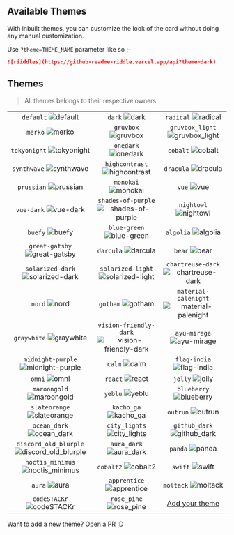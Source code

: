 ## Available Themes

<!-- DO NOT EDIT THIS FILE DIRECTLY -->

With inbuilt themes, you can customize the look of the card without doing any manual customization.

Use `?theme=THEME_NAME` parameter like so :-

```md
![riiddles](https://github-readme-riddle.vercel.app/api?theme=dark)
```

## Themes

> All themes belongs to their respective owners.

| | | |
| :--: | :--: | :--: |
| `default` ![default][default] | `dark` ![dark][dark] | `radical` ![radical][radical] |
| `merko` ![merko][merko] | `gruvbox` ![gruvbox][gruvbox] | `gruvbox_light` ![gruvbox_light][gruvbox_light] |
| `tokyonight` ![tokyonight][tokyonight] | `onedark` ![onedark][onedark] | `cobalt` ![cobalt][cobalt] |
| `synthwave` ![synthwave][synthwave] | `highcontrast` ![highcontrast][highcontrast] | `dracula` ![dracula][dracula] |
| `prussian` ![prussian][prussian] | `monokai` ![monokai][monokai] | `vue` ![vue][vue] |
| `vue-dark` ![vue-dark][vue-dark] | `shades-of-purple` ![shades-of-purple][shades-of-purple] | `nightowl` ![nightowl][nightowl] |
| `buefy` ![buefy][buefy] | `blue-green` ![blue-green][blue-green] | `algolia` ![algolia][algolia] |
| `great-gatsby` ![great-gatsby][great-gatsby] | `darcula` ![darcula][darcula] | `bear` ![bear][bear] |
| `solarized-dark` ![solarized-dark][solarized-dark] | `solarized-light` ![solarized-light][solarized-light] | `chartreuse-dark` ![chartreuse-dark][chartreuse-dark] |
| `nord` ![nord][nord] | `gotham` ![gotham][gotham] | `material-palenight` ![material-palenight][material-palenight] |
| `graywhite` ![graywhite][graywhite] | `vision-friendly-dark` ![vision-friendly-dark][vision-friendly-dark] | `ayu-mirage` ![ayu-mirage][ayu-mirage] |
| `midnight-purple` ![midnight-purple][midnight-purple] | `calm` ![calm][calm] | `flag-india` ![flag-india][flag-india] |
| `omni` ![omni][omni] | `react` ![react][react] | `jolly` ![jolly][jolly] |
| `maroongold` ![maroongold][maroongold] | `yeblu` ![yeblu][yeblu] | `blueberry` ![blueberry][blueberry] |
| `slateorange` ![slateorange][slateorange] | `kacho_ga` ![kacho_ga][kacho_ga] | `outrun` ![outrun][outrun] |
| `ocean_dark` ![ocean_dark][ocean_dark] | `city_lights` ![city_lights][city_lights] | `github_dark` ![github_dark][github_dark] |
| `discord_old_blurple` ![discord_old_blurple][discord_old_blurple] | `aura_dark` ![aura_dark][aura_dark] | `panda` ![panda][panda] |
| `noctis_minimus` ![noctis_minimus][noctis_minimus] | `cobalt2` ![cobalt2][cobalt2] | `swift` ![swift][swift] |
| `aura` ![aura][aura] | `apprentice` ![apprentice][apprentice] | `moltack` ![moltack][moltack] |
| `codeSTACKr` ![codeSTACKr][codeSTACKr] | `rose_pine` ![rose_pine][rose_pine] | [Add your theme][add-theme] |


[default]: https://github-readme-riddle.vercel.app/api?theme=default
[default_repocard]: https://github-readme-riddle.vercel.app/api?theme=default_repocard
[dark]: https://github-readme-riddle.vercel.app/api?theme=dark
[radical]: https://github-readme-riddle.vercel.app/api?theme=radical
[merko]: https://github-readme-riddle.vercel.app/api?theme=merko
[gruvbox]: https://github-readme-riddle.vercel.app/api?theme=gruvbox
[gruvbox_light]: https://github-readme-riddle.vercel.app/api?theme=gruvbox_light
[tokyonight]: https://github-readme-riddle.vercel.app/api?theme=tokyonight
[onedark]: https://github-readme-riddle.vercel.app/api?theme=onedark
[cobalt]: https://github-readme-riddle.vercel.app/api?theme=cobalt
[synthwave]: https://github-readme-riddle.vercel.app/api?theme=synthwave
[highcontrast]: https://github-readme-riddle.vercel.app/api?theme=highcontrast
[dracula]: https://github-readme-riddle.vercel.app/api?theme=dracula
[prussian]: https://github-readme-riddle.vercel.app/api?theme=prussian
[monokai]: https://github-readme-riddle.vercel.app/api?theme=monokai
[vue]: https://github-readme-riddle.vercel.app/api?theme=vue
[vue-dark]: https://github-readme-riddle.vercel.app/api?theme=vue-dark
[shades-of-purple]: https://github-readme-riddle.vercel.app/api?theme=shades-of-purple
[nightowl]: https://github-readme-riddle.vercel.app/api?theme=nightowl
[buefy]: https://github-readme-riddle.vercel.app/api?theme=buefy
[blue-green]: https://github-readme-riddle.vercel.app/api?theme=blue-green
[algolia]: https://github-readme-riddle.vercel.app/api?theme=algolia
[great-gatsby]: https://github-readme-riddle.vercel.app/api?theme=great-gatsby
[darcula]: https://github-readme-riddle.vercel.app/api?theme=darcula
[bear]: https://github-readme-riddle.vercel.app/api?theme=bear
[solarized-dark]: https://github-readme-riddle.vercel.app/api?theme=solarized-dark
[solarized-light]: https://github-readme-riddle.vercel.app/api?theme=solarized-light
[chartreuse-dark]: https://github-readme-riddle.vercel.app/api?theme=chartreuse-dark
[nord]: https://github-readme-riddle.vercel.app/api?theme=nord
[gotham]: https://github-readme-riddle.vercel.app/api?theme=gotham
[material-palenight]: https://github-readme-riddle.vercel.app/api?theme=material-palenight
[graywhite]: https://github-readme-riddle.vercel.app/api?theme=graywhite
[vision-friendly-dark]: https://github-readme-riddle.vercel.app/api?theme=vision-friendly-dark
[ayu-mirage]: https://github-readme-riddle.vercel.app/api?theme=ayu-mirage
[midnight-purple]: https://github-readme-riddle.vercel.app/api?theme=midnight-purple
[calm]: https://github-readme-riddle.vercel.app/api?theme=calm
[flag-india]: https://github-readme-riddle.vercel.app/api?theme=flag-india
[omni]: https://github-readme-riddle.vercel.app/api?theme=omni
[react]: https://github-readme-riddle.vercel.app/api?theme=react
[jolly]: https://github-readme-riddle.vercel.app/api?theme=jolly
[maroongold]: https://github-readme-riddle.vercel.app/api?theme=maroongold
[yeblu]: https://github-readme-riddle.vercel.app/api?theme=yeblu
[blueberry]: https://github-readme-riddle.vercel.app/api?theme=blueberry
[slateorange]: https://github-readme-riddle.vercel.app/api?theme=slateorange
[kacho_ga]: https://github-readme-riddle.vercel.app/api?theme=kacho_ga
[outrun]: https://github-readme-riddle.vercel.app/api?theme=outrun
[ocean_dark]: https://github-readme-riddle.vercel.app/api?theme=ocean_dark
[city_lights]: https://github-readme-riddle.vercel.app/api?theme=city_lights
[github_dark]: https://github-readme-riddle.vercel.app/api?theme=github_dark
[discord_old_blurple]: https://github-readme-riddle.vercel.app/api?theme=discord_old_blurple
[aura_dark]: https://github-readme-riddle.vercel.app/api?theme=aura_dark
[panda]: https://github-readme-riddle.vercel.app/api?theme=panda
[noctis_minimus]: https://github-readme-riddle.vercel.app/api?theme=noctis_minimus
[cobalt2]: https://github-readme-riddle.vercel.app/api?theme=cobalt2
[swift]: https://github-readme-riddle.vercel.app/api?theme=swift
[aura]: https://github-readme-riddle.vercel.app/api?theme=aura
[apprentice]: https://github-readme-riddle.vercel.app/api?theme=apprentice
[moltack]: https://github-readme-riddle.vercel.app/api?theme=moltack
[codeSTACKr]: https://github-readme-riddle.vercel.app/api?theme=codeSTACKr
[rose_pine]: https://github-readme-riddle.vercel.app/api?theme=rose_pine
[add-theme]: https://github.com/CodeWhiteWeb/Github-Readme-Riddle/edit/main/src/renderer/theme/awesomeCard.js

Want to add a new theme? Open a PR :D